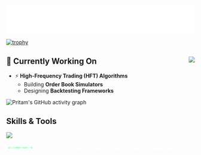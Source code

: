 <p align="center">
  <img src="https://raw.githubusercontent.com/pritamundhe/pritamundhe/main/name.svg" alt="Pritam M." />
</p>

[![trophy](https://github-profile-trophy.vercel.app/?username=pritamundhe&theme=algolia&margin-w=15&margin-h=15&no-frame=true)](https://github.com/ryo-ma/github-profile-trophy)

<!-- Komarev profile views -->
## 🚀 Currently Working On <img align="right" src="https://komarev.com/ghpvc/?username=pritamundhe&label=Profile%20Views&color=0e75b6&style=flat" />

- ⚡ **High-Frequency Trading (HFT) Algorithms**  
  -  Building **Order Book Simulators**  
  -  Designing **Backtesting Frameworks**  


![Pritam's GitHub activity graph](https://github-readme-activity-graph.vercel.app/graph?username=pritamundhe&bg_color=0d1117&color=ffffff&line=5bcdec&point=ffffff&area=true&hide_border=true)

## Skills & Tools  
<p align="left">
  <img src="https://skillicons.dev/icons?i=c,cpp,java,python,php,js,react,tailwind,nodejs,express,mysql,mongodb,git,linux" />
</p>

<p align="center">
  <img src="https://raw.githubusercontent.com/pritamundhe/pritamundhe/main/term.svg" alt="Terminal Animation" />
</p>
